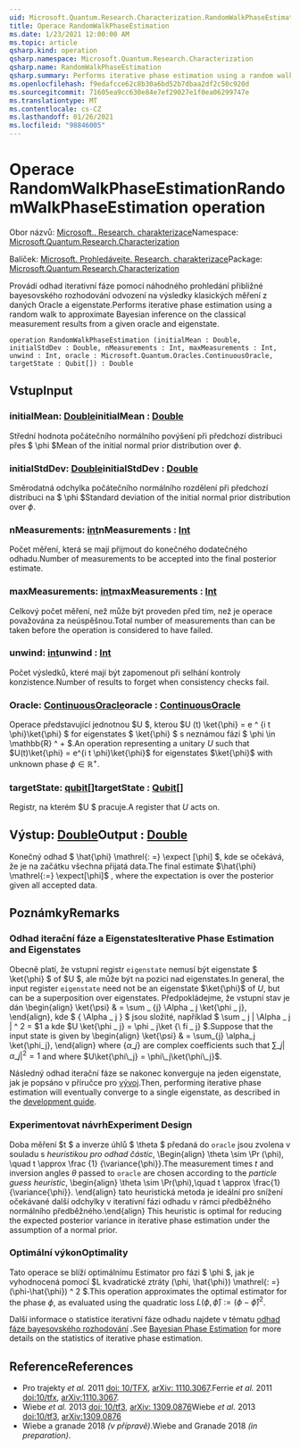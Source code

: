 ```yaml
---
uid: Microsoft.Quantum.Research.Characterization.RandomWalkPhaseEstimation
title: Operace RandomWalkPhaseEstimation
ms.date: 1/23/2021 12:00:00 AM
ms.topic: article
qsharp.kind: operation
qsharp.namespace: Microsoft.Quantum.Research.Characterization
qsharp.name: RandomWalkPhaseEstimation
qsharp.summary: Performs iterative phase estimation using a random walk to approximate Bayesian inference on the classical measurement results from a given oracle and eigenstate.
ms.openlocfilehash: f9edafcce62c8b30a6bd52b7dbaa2df2c50c920d
ms.sourcegitcommit: 71605ea9cc630e84e7ef29027e1f0ea06299747e
ms.translationtype: MT
ms.contentlocale: cs-CZ
ms.lasthandoff: 01/26/2021
ms.locfileid: "98846005"
---
```

# <a name="randomwalkphaseestimation-operation"></a><span data-ttu-id="34e9e-102">Operace RandomWalkPhaseEstimation</span><span class="sxs-lookup"><span data-stu-id="34e9e-102">RandomWalkPhaseEstimation operation</span></span>

<span data-ttu-id="34e9e-103">Obor názvů: [Microsoft.. Research. charakterizace](xref:Microsoft.Quantum.Research.Characterization)</span><span class="sxs-lookup"><span data-stu-id="34e9e-103">Namespace: [Microsoft.Quantum.Research.Characterization](xref:Microsoft.Quantum.Research.Characterization)</span></span>

<span data-ttu-id="34e9e-104">Balíček: [Microsoft. Prohledávejte. Research. charakterizace](https://nuget.org/packages/Microsoft.Quantum.Research.Characterization)</span><span class="sxs-lookup"><span data-stu-id="34e9e-104">Package: [Microsoft.Quantum.Research.Characterization](https://nuget.org/packages/Microsoft.Quantum.Research.Characterization)</span></span>


<span data-ttu-id="34e9e-105">Provádí odhad iterativní fáze pomocí náhodného prohledání přibližné bayesovského rozhodování odvození na výsledky klasických měření z daných Oracle a eigenstate.</span><span class="sxs-lookup"><span data-stu-id="34e9e-105">Performs iterative phase estimation using a random walk to approximate Bayesian inference on the classical measurement results from a given oracle and eigenstate.</span></span>

```qsharp
operation RandomWalkPhaseEstimation (initialMean : Double, initialStdDev : Double, nMeasurements : Int, maxMeasurements : Int, unwind : Int, oracle : Microsoft.Quantum.Oracles.ContinuousOracle, targetState : Qubit[]) : Double
```


## <a name="input"></a><span data-ttu-id="34e9e-106">Vstup</span><span class="sxs-lookup"><span data-stu-id="34e9e-106">Input</span></span>

### <a name="initialmean--double"></a><span data-ttu-id="34e9e-107">initialMean: [Double](xref:microsoft.quantum.lang-ref.double)</span><span class="sxs-lookup"><span data-stu-id="34e9e-107">initialMean : [Double](xref:microsoft.quantum.lang-ref.double)</span></span>

<span data-ttu-id="34e9e-108">Střední hodnota počátečního normálního povýšení při předchozí distribuci přes $ \phi $</span><span class="sxs-lookup"><span data-stu-id="34e9e-108">Mean of the initial normal prior distribution over $\phi$.</span></span>


### <a name="initialstddev--double"></a><span data-ttu-id="34e9e-109">initialStdDev: [Double](xref:microsoft.quantum.lang-ref.double)</span><span class="sxs-lookup"><span data-stu-id="34e9e-109">initialStdDev : [Double](xref:microsoft.quantum.lang-ref.double)</span></span>

<span data-ttu-id="34e9e-110">Směrodatná odchylka počátečního normálního rozdělení při předchozí distribuci na $ \phi $</span><span class="sxs-lookup"><span data-stu-id="34e9e-110">Standard deviation of the initial normal prior distribution over $\phi$.</span></span>


### <a name="nmeasurements--int"></a><span data-ttu-id="34e9e-111">nMeasurements: [int](xref:microsoft.quantum.lang-ref.int)</span><span class="sxs-lookup"><span data-stu-id="34e9e-111">nMeasurements : [Int](xref:microsoft.quantum.lang-ref.int)</span></span>

<span data-ttu-id="34e9e-112">Počet měření, která se mají přijmout do konečného dodatečného odhadu.</span><span class="sxs-lookup"><span data-stu-id="34e9e-112">Number of measurements to be accepted into the final posterior estimate.</span></span>


### <a name="maxmeasurements--int"></a><span data-ttu-id="34e9e-113">maxMeasurements: [int](xref:microsoft.quantum.lang-ref.int)</span><span class="sxs-lookup"><span data-stu-id="34e9e-113">maxMeasurements : [Int](xref:microsoft.quantum.lang-ref.int)</span></span>

<span data-ttu-id="34e9e-114">Celkový počet měření, než může být proveden před tím, než je operace považována za neúspěšnou.</span><span class="sxs-lookup"><span data-stu-id="34e9e-114">Total number of measurements than can be taken before the operation is considered to have failed.</span></span>


### <a name="unwind--int"></a><span data-ttu-id="34e9e-115">unwind: [int](xref:microsoft.quantum.lang-ref.int)</span><span class="sxs-lookup"><span data-stu-id="34e9e-115">unwind : [Int](xref:microsoft.quantum.lang-ref.int)</span></span>

<span data-ttu-id="34e9e-116">Počet výsledků, které mají být zapomenout při selhání kontroly konzistence.</span><span class="sxs-lookup"><span data-stu-id="34e9e-116">Number of results to forget when consistency checks fail.</span></span>


### <a name="oracle--continuousoracle"></a><span data-ttu-id="34e9e-117">Oracle: [ContinuousOracle](xref:Microsoft.Quantum.Oracles.ContinuousOracle)</span><span class="sxs-lookup"><span data-stu-id="34e9e-117">oracle : [ContinuousOracle](xref:Microsoft.Quantum.Oracles.ContinuousOracle)</span></span>

<span data-ttu-id="34e9e-118">Operace představující jednotnou $U $, kterou $U (t) \ket{\phi} = e ^ {i t \phi}\ket{\phi} $ for eigenstates $ \ket{\phi} $ s neznámou fází $ \phi \in \mathbb{R} ^ + $.</span><span class="sxs-lookup"><span data-stu-id="34e9e-118">An operation representing a unitary $U$ such that $U(t)\ket{\phi} = e^{i t \phi}\ket{\phi}$ for eigenstates $\ket{\phi}$ with unknown phase $\phi \in \mathbb{R}^+$.</span></span>


### <a name="targetstate--qubit"></a><span data-ttu-id="34e9e-119">targetState: [qubit](xref:microsoft.quantum.lang-ref.qubit)[]</span><span class="sxs-lookup"><span data-stu-id="34e9e-119">targetState : [Qubit](xref:microsoft.quantum.lang-ref.qubit)[]</span></span>

<span data-ttu-id="34e9e-120">Registr, na kterém $U $ pracuje.</span><span class="sxs-lookup"><span data-stu-id="34e9e-120">A register that $U$ acts on.</span></span>



## <a name="output--double"></a><span data-ttu-id="34e9e-121">Výstup: [Double](xref:microsoft.quantum.lang-ref.double)</span><span class="sxs-lookup"><span data-stu-id="34e9e-121">Output : [Double](xref:microsoft.quantum.lang-ref.double)</span></span>

<span data-ttu-id="34e9e-122">Konečný odhad $ \hat{\phi} \mathrel{: =} \expect [\phi] $, kde se očekává, že je na začátku všechna přijatá data.</span><span class="sxs-lookup"><span data-stu-id="34e9e-122">The final estimate $\hat{\phi} \mathrel{:=} \expect[\phi]$ , where the expectation is over the posterior given all accepted data.</span></span>

## <a name="remarks"></a><span data-ttu-id="34e9e-123">Poznámky</span><span class="sxs-lookup"><span data-stu-id="34e9e-123">Remarks</span></span>

### <a name="iterative-phase-estimation-and-eigenstates"></a><span data-ttu-id="34e9e-124">Odhad iterační fáze a Eigenstates</span><span class="sxs-lookup"><span data-stu-id="34e9e-124">Iterative Phase Estimation and Eigenstates</span></span>

<span data-ttu-id="34e9e-125">Obecně platí, že vstupní registr `eigenstate` nemusí být eigenstate $ \ket{\phi} $ of $U $, ale může být na pozici nad eigenstates.</span><span class="sxs-lookup"><span data-stu-id="34e9e-125">In general, the input register `eigenstate` need not be an eigenstate $\ket{\phi}$ of $U$, but can be a superposition over eigenstates.</span></span> <span data-ttu-id="34e9e-126">Předpokládejme, že vstupní stav je dán \begin{align} \ket{\psi} & = \sum \_ {j} \Alpha \_ j \ket{\phi \_ j}, \end{align}, kde $ \{ \Alpha \_ j \} $ jsou složité, například $ \sum \_ j | \Alpha \_ j | ^ 2 = $1 a kde $U \ket{\phi \_ j} = \phi \_ j\ket {\ fí \_ j} $.</span><span class="sxs-lookup"><span data-stu-id="34e9e-126">Suppose that the input state is given by \begin{align} \ket{\psi} & = \sum\_{j} \alpha\_j \ket{\phi\_j}, \end{align} where $\{\alpha\_j\}$ are complex coefficients such that $\sum\_j |\alpha\_j|^2 = 1$ and where $U\ket{\phi\_j} = \phi\_j\ket{\phi\_j}$.</span></span>

<span data-ttu-id="34e9e-127">Následný odhad iterační fáze se nakonec konverguje na jeden eigenstate, jak je popsáno v příručce pro [vývoj](xref:microsoft.quantum.libraries.characterization#iterative-phase-estimation-without-eigenstates).</span><span class="sxs-lookup"><span data-stu-id="34e9e-127">Then, performing iterative phase estimation will eventually converge to a single eigenstate, as described in the [development guide](xref:microsoft.quantum.libraries.characterization#iterative-phase-estimation-without-eigenstates).</span></span>

### <a name="experiment-design"></a><span data-ttu-id="34e9e-128">Experimentovat návrh</span><span class="sxs-lookup"><span data-stu-id="34e9e-128">Experiment Design</span></span>

<span data-ttu-id="34e9e-129">Doba měření $t $ a inverze úhlů $ \theta $ předaná do `oracle` jsou zvolena v souladu s *heuristikou pro odhad částic*, \Begin{align} \theta \sim \Pr (\phi), \quad t \approx \frac {1} {\variance{\phi}}.</span><span class="sxs-lookup"><span data-stu-id="34e9e-129">The measurement times $t$ and inversion angles $\theta$ passed to `oracle` are chosen according to the *particle guess heuristic*, \begin{align} \theta \sim \Pr(\phi),\quad t \approx \frac{1}{\variance{\phi}}.</span></span>
<span data-ttu-id="34e9e-130">\end{align} tato heuristická metoda je ideální pro snížení očekávané další odchylky v iterativní fázi odhadu v rámci předběžného normálního předběžného.</span><span class="sxs-lookup"><span data-stu-id="34e9e-130">\end{align} This heuristic is optimal for reducing the expected posterior variance in iterative phase estimation under the assumption of a normal prior.</span></span>

### <a name="optimality"></a><span data-ttu-id="34e9e-131">Optimální výkon</span><span class="sxs-lookup"><span data-stu-id="34e9e-131">Optimality</span></span>

<span data-ttu-id="34e9e-132">Tato operace se blíží optimálnímu Estimator pro fázi $ \phi $, jak je vyhodnocená pomocí $L kvadratické ztráty (\phi, \hat{\phi}) \mathrel{: =} (\phi-\hat{\phi}) ^ 2 $.</span><span class="sxs-lookup"><span data-stu-id="34e9e-132">This operation approximates the optimal estimator for the phase $\phi$, as evaluated using the quadratic loss $L(\phi, \hat{\phi}) \mathrel{:=} (\phi - \hat{\phi})^2$.</span></span>

<span data-ttu-id="34e9e-133">Další informace o statistice iterativní fáze odhadu najdete v tématu [odhad fáze bayesovského rozhodování](xref:microsoft.quantum.libraries.characterization#bayesian-phase-estimation) .</span><span class="sxs-lookup"><span data-stu-id="34e9e-133">See [Bayesian Phase Estimation](xref:microsoft.quantum.libraries.characterization#bayesian-phase-estimation) for more details on the statistics of iterative phase estimation.</span></span>

## <a name="references"></a><span data-ttu-id="34e9e-134">Reference</span><span class="sxs-lookup"><span data-stu-id="34e9e-134">References</span></span>

- <span data-ttu-id="34e9e-135">Pro trajekty *et al.* 2011 [doi: 10/TFX](https://doi.org/10.1007/s11128-012-0407-6), [arXiv: 1110.3067](https://arxiv.org/abs/1110.3067).</span><span class="sxs-lookup"><span data-stu-id="34e9e-135">Ferrie *et al.* 2011 [doi:10/tfx](https://doi.org/10.1007/s11128-012-0407-6), [arXiv:1110.3067](https://arxiv.org/abs/1110.3067).</span></span>
- <span data-ttu-id="34e9e-136">Wiebe *et al.* 2013 [doi: 10/tf3](https://doi.org/10.1103/PhysRevLett.112.190501), [arXiv: 1309.0876](https://arxiv.org/abs/1309.0876)</span><span class="sxs-lookup"><span data-stu-id="34e9e-136">Wiebe *et al.* 2013 [doi:10/tf3](https://doi.org/10.1103/PhysRevLett.112.190501), [arXiv:1309.0876](https://arxiv.org/abs/1309.0876)</span></span>
- <span data-ttu-id="34e9e-137">Wiebe a granade 2018 *(v přípravě)*.</span><span class="sxs-lookup"><span data-stu-id="34e9e-137">Wiebe and Granade 2018 *(in preparation)*.</span></span>